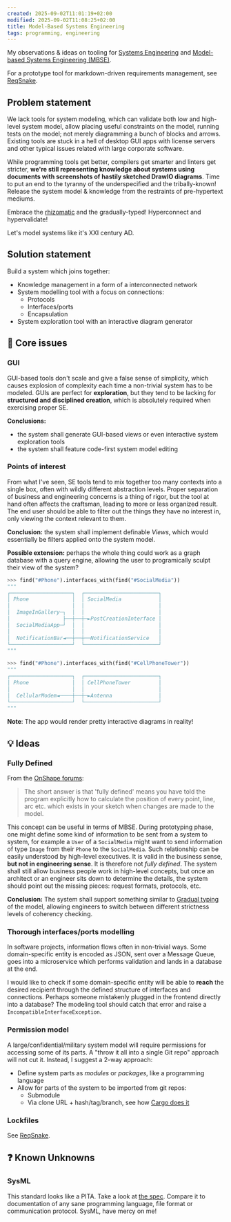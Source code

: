 ```yaml
---
created: 2025-09-02T11:01:19+02:00
modified: 2025-09-02T11:08:25+02:00
title: Model-Based Systems Engineering
tags: programming, engineering
---
```


My observations & ideas on tooling for [Systems Engineering](https://en.wikipedia.org/wiki/Systems_engineering)
and [Model-based Systems Engineering (MBSE)](https://en.wikipedia.org/wiki/Model-based_systems_engineering).

For a prototype tool for markdown-driven requirements management, see
[ReqSnake](/reqsnake).

## Problem statement

We lack tools for system modeling, which can validate both low and high-level
system model, allow placing useful constraints on the model, running tests on
the model; not merely diagramming a bunch of blocks and arrows. Existing tools
are stuck in a hell of desktop GUI apps with license servers and other typical
issues related with large corporate software.

While programming tools get better, compilers get smarter and linters get
stricter, **we're still representing knowledge about systems using documents
with screenshots of hastily sketched DrawIO diagrams**. Time to put an end to
the tyranny of the underspecified and the tribally-known! Release the system
model & knowledge from the restraints of pre-hypertext mediums.

Embrace the [rhizomatic](https://en.wikipedia.org/wiki/Rhizome_%28philosophy%29) and the gradually-typed! Hyperconnect and hypervalidate!

Let's model systems like it's XXI century AD.

## Solution statement

Build a system which joins together:

- Knowledge management in a form of a interconnected network
- System modelling tool with a focus on connections:
  - Protocols
  - Interfaces/ports
  - Encapsulation
- System exploration tool with an interactive diagram generator

## 💢 Core issues

### GUI

GUI-based tools don't scale and give a false sense of simplicity, which causes
explosion of complexity each time a non-trivial system has to be modeled. GUIs
are perfect for **exploration**, but they tend to be lacking for **structured
and disciplined creation**, which is absolutely required when exercising proper
SE.

**Conclusions:**

- the system shall generate GUI-based views or even interactive system
  exploration tools
- the system shall feature code-first system model editing

### Points of interest

From what I've seen, SE tools tend to mix together too many contexts into a
single box, often with wildly different abstraction levels. Proper separation
of business and engineering concerns is a thing of rigor, but the tool at hand
often affects the craftsman, leading to more or less organized result. The end
user should be able to filter out the things they have no interest in, only
viewing the context relevant to them.

**Conclusion:** the system shall implement definable _Views_, which would
essentially be filters applied onto the system model.

**Possible extension:** perhaps the whole thing could work as a graph database
with a query engine, allowing the user to programically sculpt their view of
the system?

```python
>>> find("#Phone").interfaces_with(find("#SocialMedia"))
"""
┌────────────────────┐  ┌────────────────────────┐
│ Phone              │  │ SocialMedia            │
│                    │  │                        │
│  ImageInGallery─┐  │  │                        │
│                 ├──┼──┼─►PostCreationInterface │
│  SocialMediaApp─┘  │  │                        │
│                    │  │                        │
│  NotificationBar◄──┼──┼──NotificationService   │
└────────────────────┘  └────────────────────────┘
"""

>>> find("#Phone").interfaces_with(find("#CellPhoneTower"))
"""
┌────────────────────┐  ┌────────────────────────┐
│ Phone              │  │ CellPhoneTower         │
│                    │  │                        │
│  CellularModem◄────┼──┼─►Antenna               │
└────────────────────┘  └────────────────────────┘
"""
```

**Note**: The app would render pretty interactive diagrams in reality!

## 💡 Ideas

### Fully Defined

From the [OnShape forums](https://forum.onshape.com/discussion/25425/what-does-fully-defined-mean):

> The short answer is that 'fully defined' means you have told the program
> explicitly how to calculate the position of every point, line, arc etc. which
> exists in your sketch when changes are made to the model.

This concept can be useful in terms of MBSE. During prototyping
phase, one might define some kind of information to be sent from a system to
system, for example a `User` of a `SocialMedia` might want to send information
of type `Image` from their `Phone` to the `SocialMedia`. Such relationship can
be easily understood by high-level executives. It is valid in the business
sense, **but not in engineering sense**. It is therefore not _fully defined_.
The system shall still allow business people work in high-level concepts, but
once an architect or an engineer sits down to determine the details, the system
should point out the missing pieces: request formats, protocols, etc.

**Conclusion:** The system shall support something similar to [Gradual
typing](https://en.wikipedia.org/wiki/Gradual_typing) of the model, allowing
engineers to switch between different strictness levels of coherency checking.

### Thorough interfaces/ports modelling

In software projects, information flows often in non-trivial ways. Some
domain-specific entity is encoded as JSON, sent over a Message Queue, goes into
a microservice which performs validation and lands in a database at the end.

I would like to check if some domain-specific entity will be able to **reach**
the desired recipient through the defined structure of interfaces and
connections. Perhaps someone mistakenly plugged in the frontend directly into a
database? The modeling tool should catch that error and raise
a `IncompatibleInterfaceException`.

### Permission model

A large/confidential/military system model will require permissions for
accessing some of its parts. A "throw it all into a single Git repo" approach
will not cut it. Instead, I suggest a 2-way approach:

- Define system parts as _modules_ or _packages_, like a programming language
- Allow for parts of the system to be imported from git repos:
  - Submodule
  - Via clone URL + hash/tag/branch, see how [Cargo does it](https://doc.rust-lang.org/cargo/reference/specifying-dependencies.html)

### Lockfiles

See [ReqSnake](/reqsnake).

## ❓ Known Unknowns

### SysML

This standard looks like a PITA. Take a look at [the spec](https://sysml.org/sysml-specs/).
Compare it to documentation of any sane programming language, file format or
communication protocol. SysML, have mercy on me!
